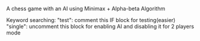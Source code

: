 A chess game with an AI using Minimax + Alpha-beta Algorithm

Keyword searching:
    "test": comment this IF block for testing(easier)
    "single": uncomment this block for enabling AI and disabling it for 2 players mode